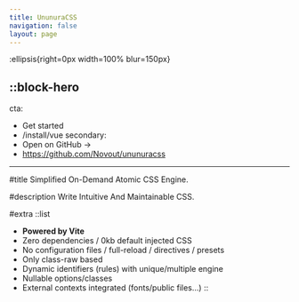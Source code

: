 ```yaml
---
title: UnunuraCSS
navigation: false
layout: page
---
```


:ellipsis{right=0px width=100% blur=150px}

## ::block-hero

cta:

- Get started
- /install/vue
  secondary:
- Open on GitHub →
- https://github.com/Novout/ununuracss

---

#title
Simplified On-Demand Atomic CSS Engine.

#description
Write Intuitive And Maintainable CSS.

#extra
::list

- **Powered by Vite**
- Zero dependencies / 0kb default injected CSS
- No configuration files / full-reload / directives / presets
- Only class-raw based
- Dynamic identifiers (rules) with unique/multiple engine
- Nullable options/classes
- External contexts integrated (fonts/public files...)
  ::

